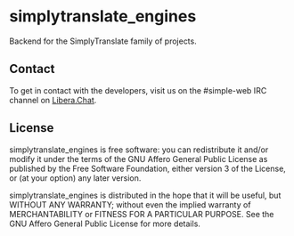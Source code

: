 # simplytranslate_engines

Backend for the SimplyTranslate family of projects.

## Contact

To get in contact with the developers, visit us on the #simple-web IRC channel on [Libera.Chat](https://libera.chat).

## License

simplytranslate_engines is free software: you can redistribute it and/or modify
it under the terms of the GNU Affero General Public License as published by
the Free Software Foundation, either version 3 of the License, or
(at your option) any later version.

simplytranslate_engines is distributed in the hope that it will be useful,
but WITHOUT ANY WARRANTY; without even the implied warranty of
MERCHANTABILITY or FITNESS FOR A PARTICULAR PURPOSE.  See the
GNU Affero General Public License for more details.
